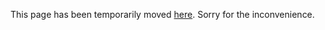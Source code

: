 This page has been temporarily moved <a href="kettle3d.github.io/Kettle3D">here</a>. Sorry for the inconvenience.
